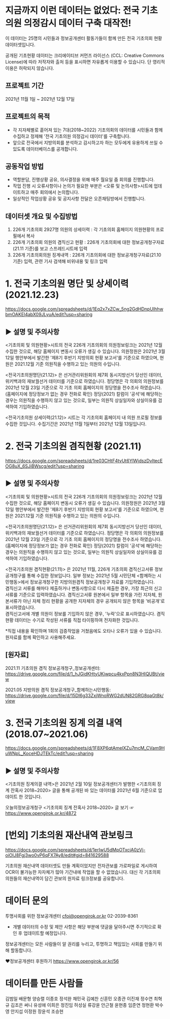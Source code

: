 # 지금까지 이런 데이터는 없었다: 전국 기초의원 의정감시 데이터 구축 대작전! 

이 데이터는 25명의 시민들과 정보공개센터 활동가들이 함께 만든 전국 기초의회 현황 데이터셋입니다.

공개된 기초현황 데이터는 크리에이티브 커먼즈 라이선스 (CCL: Creative Commons License)에 따라 저작자와 출처 등을 표시하면 자유롭게 이용할 수 있습니다.
단 영리적 이용은 허락되지 않습니다.

## 프로젝트 기간
2021년 11월 1일 ~ 2021년 12월 17일

## 프로젝트의 목적
- 각 지자체별로 흩어져 있는 7대(2018~2022) 기초의회의 데이터를 시민들과 함께 수집하고 정제해 '전국 기초의원 의정감시 데이터'를 구축합니다.
- 앞으로 전국에서 지방의회를 분석하고 감시하고자 하는 모두에게 유용하게 쓰일 수 있도록 데이터베이스를 공개합니다. 

## 공동작업 방법
- 역할분담, 진행상황 공유, 의사결정을 위해 매주 월요일 줌 회의를 진행합니다.
- 작업 진행 시 오류사항이나 논의가 필요한 부분은 <오류 및 논의사항>시트에 업데이트하고 매주 회의에서 논의합니다.
- 일상적인 작업상황 공유 및 공지사항 전달은 오픈채팅방에서 진행합니다.

## 데이터셋 개요 및 수집방법
1. 226개 기초의회 2927명 의원의 상세이력
: 각 기초의회 홈페이지 의원현황의 프로필에서 복사
2. 226개 기초의회 의원의 겸직신고 현황
: 226개 기초의회에 대한 정보공개청구자료(21.11 기준)를 보고 스프레드시트에 입력
3. 226개 기초의회의원 징계내역
: 226개 기초의회에 대한 정보공개청구자료(21.10 기준) 입력, 관련 기사 검색해 비위내용 및 링크 입력
 



# 1. 전국 기초의원 명단 및 상세이력 (2021.12.23)

https://docs.google.com/spreadsheets/d/1Eq2x7xZCw_5ng2GdHDnpUIhhwbmOAKEl4abX09JLyuA/edit?usp=sharing

## ▶ 설명 및 주의사항 
<기초의회 및 의원현황>시트의 전국 226개 기초의회의 의원정보링크는 2021년 12월 수집한 것으로, 해당 홈페이지 변동시 오류가 생길 수 있습니다. 
의원정원은 2021년 3월 12일 행안부에서 발간한 '제8기 후반기 지방의회 현황 보고서'를 기준으로 하였으며, 현원은 2021.12월 기준 의원직을 수행하고 있는 의원의 수입니다. 

<전국기초의원명단(21.12)> 은 선거관리위원회의 제7회 동시지방선거 당선인 데이터, 위키백과의 재보궐선거 데이터를 기준으로 하였습니다.
정당명은 각 의회의 의원정보를 2021년 12월 23일 기준으로 각 기초 의회 홈페이지의 정당명을 전수조사 하였습니다. (홈페이지에 정당정보가 없는 경우 전화로 확인) 
정당(2021) 칼럼이 '공석'에 해당하는 경우는 의원직을 수행하지 않고 있는 것으로, 일부는 의원직 상실일자와 상실이유를 검색하여 기입하였습니다. 

<전국기초의원 상세이력(21.12)> 시트는 각 기초의회 홈페이지 내 의원 프로필 정보를 수집한 것입니다.
수집기간은 2021년 11월 1일부터 2021년 12월 13일입니다. 


# 2. 전국 기초의원 겸직현황 (2021.11)

https://docs.google.com/spreadsheets/d/1re03CHtF4tvUt6YlWjdszDvItecEOG8uX_6SJiBWscg/edit?usp=sharing

## ▶ 설명 및 주의사항
<기초의회 및 의원현황>시트의 전국 226개 기초의회의 의원정보링크는 2021년 12월 수집한 것으로, 해당 홈페이지 변동시 오류가 생길 수 있습니다. 
의원정원은 2021년 3월 12일 행안부에서 발간한 '제8기 후반기 지방의회 현황 보고서'를 기준으로 하였으며, 현원은 2021.12월 기준 의원직을 수행하고 있는 의원의 수입니다. 

<전국기초의원명단(21.12)> 은 선거관리위원회의 제7회 동시지방선거 당선인 데이터, 위키백과의 재보궐선거 데이터를 기준으로 하였습니다.
정당명은 각 의회의 의원정보를 2021년 12월 23일 기준으로 각 기초 의회 홈페이지의 정당명을 전수조사 하였습니다. (홈페이지에 정당정보가 없는 경우 전화로 확인) 
정당(2021) 칼럼이 '공석'에 해당하는 경우는 의원직을 수행하지 않고 있는 것으로, 일부는 의원직 상실일자와 상실이유를 검색하여 기입하였습니다. 

<전국기초의원 겸직현황(21.11)> 은 2021년 11월, 226개 기초의회 겸직신고서류 정보공개청구를 통해 수집한 정보입니다.
일부 정보는 2021년 5월 시민단체 <함께하는 시민행동>에서 정보공개청구한 지방의원겸직 정보공개청구 자료를 기입하였습니다.  
겸직신고 서류를 해마다 제출하거나 변동사항으로 다시 제출한 경우, 가장 최근의 신고서류를 기준으로 입력하였습니다.
겸직신고서류 원본에서 일부 항목을 가린 지자체, 원본서류가 아닌 자체 정리 현황을 공개한 지자체의 경우 공개되지 않은 항목을 '비공개'로 표시하였습니다.  
겸직신고서에 개별 의원이 정보를 기입하지 않은 경우, '누락'으로 표시하였습니다. 
겸직현황 데이터는 수기로 작성된 서류를 직접 타이핑하여 전자화한 것입니다. 

*직접 내용을 확인하며 1회의 검증작업을 거쳤음에도 오타나 오류가 있을 수 있습니다. 원자료를 함께 확인하고 사용해주세요.

## [원자료]
2021.11 기초의원 겸직 정보공개청구_정보공개센터: https://drive.google.com/file/d/1_hJGidKHtyUKjwpcu4kxPpn8N3HIQUBt/view

2021.05 지방의원 겸직 정보공개청구_함께하는시민행동: https://drive.google.com/file/d/15DI6g33ZxjWnoRWG2dUN82GRG8qaGt8k/view

# 3. 전국 기초의원 징계 의결 내역 (2018.07~2021.06)

https://docs.google.com/spreadsheets/d/1F8XP6qtAmelXZu7mcM_CVam9HuWNpL_KoceHDJTEkTc/edit?usp=sharing

## ▶ 설명 및 주의사항
<기초의원 징계의결 내역>은 2021년 2월 10일 정보공개센터가 발행한 <기초의회 징계 잔혹사 2018~2020> 글을 통해 공개된 바 있는 데이터를 2021년 6월 기준으로 업데이트 한 것입니다. 

오늘의정보공개청구 <기초의회 징계 잔혹사 2018~2020> 글 보기
☞ https://www.opengirok.or.kr/4872


# [번외] 기초의원 재산내역 관보링크
https://docs.google.com/spreadsheets/d/1erIwU5dMpOTxcjA0zVj-oiOIJ8Fgj3wo0vP6qFX7Ay8/edit#gid=841629588

기초의원 재산내역 데이터셋도 만들 계획이었지만 전자관보를 가로파일로 게시하여 OCR이 불가능한 자자체가 많아 기간내에 작업을 할 수 없었습니다. 대신 각 기초의회 의원들의 재산내역이 담긴 관보의 원자료 링크정보를 공유합니다. 


# 데이터 문의
투명사회를 위한 정보공개센터
cfoi@opengirok.or.kr
02-2039-8361
* 개별 데이터의 수정 및 제안 사항은 해당 부분에 댓글을 달아주시면 주기적으로 확인 후 업데이트할 예정입니다. 

정보공개센터는 모든 사람들이 알 권리를 누리고, 투명하고 책임있는 사회를 만들기 위해 할동합니다.

♥정보공개센터 후원하기 https://www.opengirok.or.kr/56


# 데이터를 만든 사람들
김범일	배문형	양승렬	이종호	정석완 	채민국
김예찬	신훈민	오종관	이진재	정수연	최혁규
김조은	써니	유성애	이희은	정진임	허성실
류강윤	안근철	윤현종	임준연	정현환	
박수영	안지섭	이정원	장윤석	조승현	
